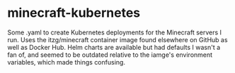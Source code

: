 # minecraft-kubernetes

Some .yaml to create Kubernetes deployments for the Minecraft servers I run. Uses the itzg/minecraft container image
found elsewhere on GitHub as well as Docker Hub. Helm charts are available but had defaults I wasn't a fan of,
and seemed to be outdated relative to the iamge's environment variables, which made things confusing.
